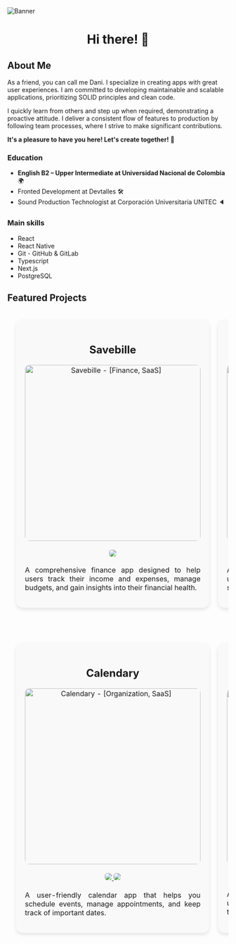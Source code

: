 <img src="https://res.cloudinary.com/dvkrb4ifg/image/upload/v1725377344/README/Banner_Black_d3q9ix.png" alt="Banner">
<div align="center">
  <h1 align="center">Hi there! 👋</h1>
</div>

## About Me

As a friend, you can call me Dani. I specialize in creating apps with great user experiences. I am committed to developing maintainable and scalable applications, prioritizing SOLID principles and clean code.

I quickly learn from others and step up when required, demonstrating a proactive attitude. I deliver a consistent flow of features to production by following team processes, where I strive to make significant contributions.

**It's a pleasure to have you here! Let's create together!** 🚀

### Education

- **English B2 – Upper Intermediate at Universidad Nacional de Colombia** 🌍
- Fronted Development at Devtalles 🛠️
- Sound Production Technologist at Corporación Universitaria UNITEC 🔈

### Main skills

- React
- React Native
- Git - GitHub & GitLab
- Typescript
- Next.js
- PostgreSQL

## Featured Projects

<table style="width: 100%; border-spacing: 20px; border-collapse: separate;">
  <tr>
    <td width="50%" style="background-color: #f9f9f9; border-radius: 15px; padding: 20px; box-shadow: 0 4px 8px rgba(0, 0, 0, 0.1);">
      <h3 align="center" style="font-size: 1.5em; margin-bottom: 20px;">Savebille</h3>
      <div align="center">
        <a href="https://savebille.com" target="_blank">
          <img src="https://res.cloudinary.com/dvkrb4ifg/image/upload/v1725393406/README/Savebille_ke6hgj.png" width="400" alt="Savebille - [Finance, SaaS]" style="border-radius: 10px;">
        </a>
        <p style="margin-top: 20px;">
          <a href="https://savebille.com" target="_blank">
            <img src="https://img.shields.io/badge/WEB-3da5e6?style=for-the-badge" style="border-radius: 5px;">
          </a>
        </p>
        <p style="text-align: justify; margin-top: 20px;">A comprehensive finance app designed to help users track their income and expenses, manage budgets, and gain insights into their financial health.</p>
      </div>
    </td>
    
  <td width="50%" style="background-color: #f9f9f9; border-radius: 15px; padding: 20px; box-shadow: 0 4px 8px rgba(0, 0, 0, 0.1);">
      <h3 align="center" style="font-size: 1.5em; margin-bottom: 20px;">Taskify</h3>
      <div align="center">
        <a href="https://github.com/DanielGomezIH/react-taskify" target="_blank">
          <img src="https://res.cloudinary.com/dvkrb4ifg/image/upload/v1725393406/README/taskify_2_tdnrrk.png" width="400" alt="Taskify - [Organization, SaaS]" style="border-radius: 10px;">
        </a>
        <p style="margin-top: 20px;">
          <a href="https://github.com/DanielGomezIH/react-taskify" target="_blank">
            <img src="https://img.shields.io/badge/SOURCE-3de651?style=for-the-badge&logo=github&logoColor=black" style="border-radius: 5px;">
          </a>
        </p>
        <p style="text-align: justify; margin-top: 20px;">A task management app similar to Trello, enabling users to organize their schedules, set priorities, and streamline their workflow.</p>
      </div>
    </td>
  </tr>
</table>

<table style="width: 100%; border-spacing: 20px; border-collapse: separate; margin-top: 40px;">
  <tr>
    <td width="50%" style="background-color: #f9f9f9; border-radius: 15px; padding: 20px; box-shadow: 0 4px 8px rgba(0, 0, 0, 0.1);">
      <h3 align="center" style="font-size: 1.5em; margin-bottom: 20px;">Calendary</h3>
      <div align="center">
        <a href="https://calendary.cloud/" target="_blank">
          <img src="https://res.cloudinary.com/dvkrb4ifg/image/upload/v1725393406/README/calendary_wmbfze.png" width="400" alt="Calendary - [Organization, SaaS]" style="border-radius: 10px;">
        </a>
        <p style="margin-top: 20px;">
          <a href="https://github.com/DanielGomezIH/react-calendar-app" target="_blank">
            <img src="https://img.shields.io/badge/SOURCE-ba8ee6?style=for-the-badge&logo=github&logoColor=black" style="border-radius: 5px;">
          </a>
          <a href="https://github.com/DanielGomezIH/react-calendar-app" target="_blank">
            <img src="https://img.shields.io/badge/WEB-ba8ee6?style=for-the-badge&logo=github&logoColor=black" style="border-radius: 5px;">
          </a>
        </p>
        <p style="text-align: justify; margin-top: 20px;">A user-friendly calendar app that helps you schedule events, manage appointments, and keep track of important dates.</p>
      </div>
    </td>
    
  <td width="50%" style="background-color: #f9f9f9; border-radius: 15px; padding: 20px; box-shadow: 0 4px 8px rgba(0, 0, 0, 0.1);">
      <h3 align="center" style="font-size: 1.5em; margin-bottom: 20px;">Screen Stream</h3>
      <div align="center">
        <a href="https://github.com/DanielGomezIH/react-native-movies-app" target="_blank">
          <img src="https://res.cloudinary.com/dvkrb4ifg/image/upload/v1725393406/README/Screen_Steam_wfgsgk.png" width="400"  alt="Screen Stream - [Streaming, SaaS]" style="border-radius: 10px;">
        </a>
        <p style="margin-top: 20px;">
          <a href="https://github.com/DanielGomezIH/react-native-movies-app" target="_blank">
            <img src="https://img.shields.io/badge/SOURCE-ff8e52?style=for-the-badge&logo=github&logoColor=black" style="border-radius: 5px;">
          </a>
        </p>
        <p style="text-align: justify; margin-top: 20px;">A movie information app that provides the latest updates on new releases, upcoming films, trending titles, and more.</p>
      </div>
    </td>
  </tr>
</table>
